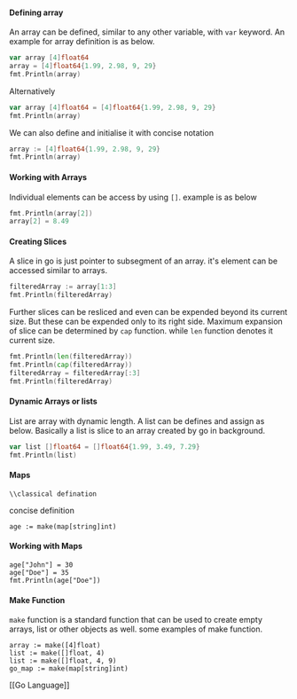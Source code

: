 #### Defining array
An array can be defined, similar to any other variable, with `var` keyword. An example for array definition is as below.
```go
var array [4]float64
array = [4]float64{1.99, 2.98, 9, 29}
fmt.Println(array)
```

Alternatively
```go
var array [4]float64 = [4]float64{1.99, 2.98, 9, 29}
fmt.Println(array)
```

We can also define and initialise it with concise notation
```go
array := [4]float64{1.99, 2.98, 9, 29}
fmt.Println(array)
```
#### Working with Arrays
Individual elements can be access by using `[]`. example is as below
```go
fmt.Println(array[2])
array[2] = 8.49

```

#### Creating Slices
A slice in go is just pointer to subsegment of an array. it's element can be accessed similar to arrays.
```go
filteredArray := array[1:3]
fmt.Println(filteredArray)
```
Further slices can be resliced and even can be expended beyond its current size. But these can be expended only to its right side. Maximum expansion of slice can be determined by `cap` function. while `len` function denotes it current size.
```go
fmt.Println(len(filteredArray))
fmt.Println(cap(filteredArray))
filteredArray = filteredArray[:3]
fmt.Println(filteredArray)
```
#### Dynamic Arrays or lists
List are array with dynamic length. A list can be defines and assign as below. Basically a list is slice to an array created by go in background.
```go
var list []float64 = []float64{1.99, 3.49, 7.29}
fmt.Println(list)

```

#### Maps
```
\\classical defination
```
concise definition
```
age := make(map[string]int)
```

#### Working with Maps
```
age["John"] = 30
age["Doe"] = 35
fmt.Println(age["Doe"])
```

#### Make Function
`make` function is a standard function that can be used to create empty arrays, list or other objects as well. some examples of make function.
```
array := make([4]float)
list := make([]float, 4)
list := make([]float, 4, 9)
go_map := make(map[string]int)
```

[[Go Language]]
